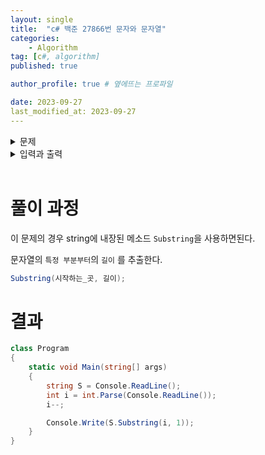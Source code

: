```yaml
---
layout: single
title:  "c# 백준 27866번 문자와 문자열"
categories: 
    - Algorithm
tag: [c#, algorithm]
published: true

author_profile: true # 옆에뜨는 프로파일

date: 2023-09-27
last_modified_at: 2023-09-27
---
```


<details>
<summary>문제</summary>
<div markdown="1"> 

단어`S`와 정수 `i`가 주어졌을 때, `S`의 `i`번째 글자를 출력하는 프로그램을 작성하시오.

</div>
</details>

<details>
<summary>입력과 출력</summary>
<div markdown="1">   
첫쨰 줄에 영어 소문자와 대문자로만 이루어진 단어S가 주어진다. 단어의 길이는 최대 1000이다.
둘째 줄에 정수 i가 주어진다. 


출력은 다음과 같다.

`S의 i번째 글자를 출력한다.`
</div>
</details>

<br>

# 풀이 과정

이 문제의 경우 string에 내장된 메소드 `Substring`을 사용하면된다.


문자열의 `특정 부분부터`의 `길이` 를 추출한다. 
```c#
Substring(시작하는_곳, 길이);
```

# 결과
```c#
class Program
{
    static void Main(string[] args)
    {
        string S = Console.ReadLine();          
        int i = int.Parse(Console.ReadLine());
        i--;

        Console.Write(S.Substring(i, 1));
    }
}
```